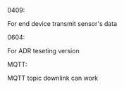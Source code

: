 0409:

For end device transmit sensor's data

0604:

For ADR teseting version

MQTT:

MQTT topic downlink can work